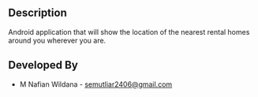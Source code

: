 ## Description
Android application that will show the location of the nearest rental homes around you wherever you are.

## Developed By

* M Nafian Wildana - <semutliar2406@gmail.com>